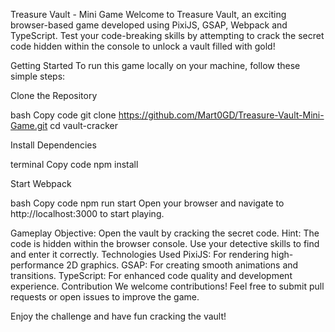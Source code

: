 Treasure Vault - Mini Game
Welcome to Treasure Vault, an exciting browser-based game developed using PixiJS, GSAP, Webpack and TypeScript. Test your code-breaking skills by attempting to crack the secret code hidden within the console to unlock a vault filled with gold!

Getting Started
To run this game locally on your machine, follow these simple steps:

Clone the Repository

bash
Copy code
git clone https://github.com/Mart0GD/Treasure-Vault-Mini-Game.git
cd vault-cracker

Install Dependencies

terminal
Copy code
npm install

Start Webpack

bash
Copy code
npm run start
Open your browser and navigate to http://localhost:3000 to start playing.

Gameplay
Objective: Open the vault by cracking the secret code.
Hint: The code is hidden within the browser console. Use your detective skills to find and enter it correctly.
Technologies Used
PixiJS: For rendering high-performance 2D graphics.
GSAP: For creating smooth animations and transitions.
TypeScript: For enhanced code quality and development experience.
Contribution
We welcome contributions! Feel free to submit pull requests or open issues to improve the game.

Enjoy the challenge and have fun cracking the vault!
